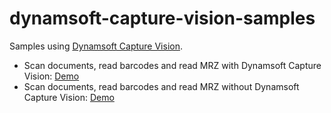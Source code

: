 # dynamsoft-capture-vision-samples

Samples using [Dynamsoft Capture Vision](https://www.dynamsoft.com/capture-vision/docs/core/introduction/).

* Scan documents, read barcodes and read MRZ with Dynamsoft Capture Vision: [Demo](https://tony-xlh.github.io/dynamsoft-capture-vision-samples)
* Scan documents, read barcodes and read MRZ without Dynamsoft Capture Vision: [Demo](https://tony-xlh.github.io/dynamsoft-capture-vision-samples/old-architecture.html)

